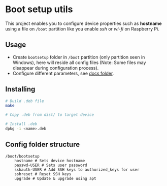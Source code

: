 # Boot setup utils

This project enables you to configure device properties such as **hostname** using a file on `/boot` partition like you enable *ssh* or *wi-fi* on Raspberry Pi.

## Usage

- Create `bootsetup` folder in `/boot` partition (only partition seen in Windows), here will reside all config files (Note: Some files may disappear during configuration process).
- Configure different parameters, see [docs folder](docs).

## Installing

``` bash
# Build .deb file
make

# Copy .deb from dist/ to target device

# Install .deb
dpkg -i <name>.deb
```

## Config folder structure

```
/boot/bootsetup
	hostname # Sets device hostname
	passwd-USER # Sets user password
	sshauth-USER # Add SSH keys to authorized_keys for user
	sshreset # Reset SSH keys
	upgrade # Update & upgrade using apt
```
